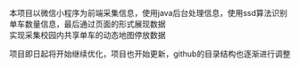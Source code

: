 本项目以微信小程序为前端采集信息，使用java后台处理信息，使用ssd算法识别单车数量信息，最后通过页面的形式展现数据  
实现采集校园内共享单车的动态地图停放数据  

项目即日起将开始继续优化，项目也开始更新，github的目录结构也逐渐进行调整
